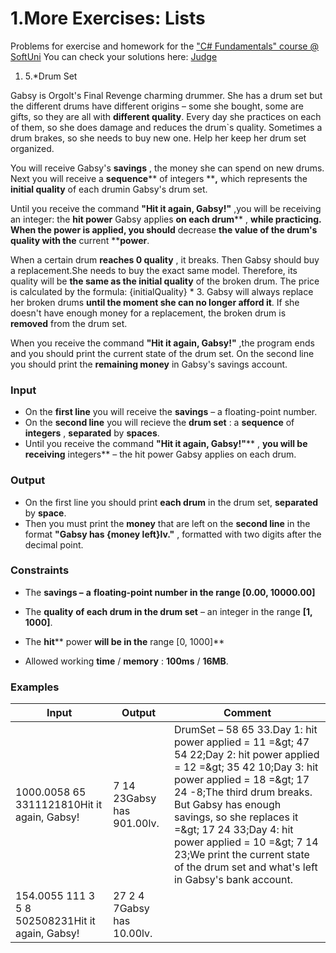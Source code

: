 ﻿# 1.More Exercises: Lists

Problems for exercise and homework for the [&quot;C#  Fundamentals&quot; course @ SoftUni](https://softuni.bg/modules/57/tech-module-4-0)
You can check your solutions here: [Ju](https://judge.softuni.bg/Contests/1300)[dge](https://judge.softuni.bg/Contests/1300)

1. 5.\*Drum Set

Gabsy is Orgolt&#39;s Final Revenge charming drummer. She has a drum set but the different drums have different origins – some she bought, some are gifts, so they are all with **different quality**. Every day she practices on each of them, so she does damage and reduces the drum`s quality. Sometimes a drum brakes, so she needs to buy new one. Help her keep her drum set organized.

You will receive Gabsy&#39;s **savings** , the money she can spend on new drums. Next you will receive a **sequence**** of integers ****,** which represents the **initial quality** of each drumin Gabsy&#39;s drum set.

Until you receive the command **&quot;Hit it again, Gabsy!&quot;** ,you will be receiving an integer: the **hit power** Gabsy applies **on each drum**** , **while practicing. When the power is applied, you should** decrease **the value of the drum&#39;s quality with the** current ****power**.

When a certain drum **reaches 0 quality** , it breaks. Then Gabsy should buy a replacement.She needs to buy the exact same model. Therefore, its quality will be **the same as the initial quality** of the broken drum. The price is calculated by the formula: {initialQuality} \* 3. Gabsy will always replace her broken drums **until the moment she can no longer afford it**. If she doesn&#39;t have enough money for a replacement, the broken drum is **removed** from the drum set.

When you receive the command **&quot;Hit it again, Gabsy!&quot;** ,the program ends and you should print the current state of the drum set. On the second line you should print the **remaining money** in Gabsy&#39;s savings account.

### Input

- On the **first line** you will receive the **savings** – a floating-point number.
- On the **second line** you will recieve the **drum set** : a **sequence** of **integers** , **separated** by **spaces**.
- Until you receive the command **&quot;Hit it again, Gabsy!&quot;**** , **you will be receiving** integers** – the hit power Gabsy applies on each drum.

### Output

- On the first line you should print **each drum** in the drum set, **separated** by **space**.
- Then you must print the **money** that are left on the **second line** in the format **&quot;Gabsy has {money left}lv.&quot;** , formatted with two digits after the decimal point.

### Constraints

- The **savings –**  **a** **floating-point number in the range [0.00, 10000.00]**
- The **quality**  **of each drum in the drum set** – an integer in the range **[1, 1000]**.
- The **hit**** power **will be in the** range [0, 1000]**

- Allowed working **time** / **memory** : **100ms** / **16MB**.

### Examples

| **Input** | **Output** | **Comment** |
| --- | --- | --- |
| 1000.0058 65 3311121810Hit it again, Gabsy! | 7 14 23Gabsy has 901.00lv. | DrumSet – 58 65 33.Day 1: hit power applied = 11 =\&gt; 47 54 22;Day 2: hit power applied = 12 =\&gt; 35 42 10;Day 3: hit power applied = 18 =\&gt; 17 24 -8;The third drum breaks. But Gabsy has enough savings, so she replaces it =\&gt; 17 24 33;Day 4: hit power applied = 10 =\&gt; 7 14 23;We print the current state of the drum set and what&#39;s left in Gabsy&#39;s bank account. |
| 154.0055 111 3 5 8 502508231Hit it again, Gabsy! | 27 2 4 7Gabsy has 10.00lv. |   |